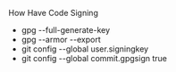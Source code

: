 How Have Code Signing
- gpg --full-generate-key
- gpg --armor --export <Your-Key-ID>
- git config --global user.signingkey <Your-Key-ID>
- git config --global commit.gpgsign true

